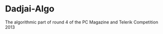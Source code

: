 Dadjai-Algo
===========

The algorithmic part of round 4 of the PC Magazine and Telerik Competition 2013
